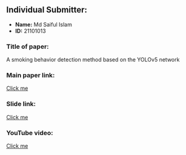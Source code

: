 ## Individual Submitter:
- **Name:** Md Saiful Islam
- **ID:** 21101013

### Title of paper:
A smoking behavior detection method based on the YOLOv5 network


### Main paper link:
[Click me](https://iopscience.iop.org/article/10.1088/1742-6596/2232/1/012001/pdf)

### Slide link:
[Click me](https://docs.google.com/presentation/d/12ahJNsHzdzMZUIQGloqd-9RtNotnse0ovd-M9rFNbG0/edit#slide=id.p)

### YouTube video:
[Click me](https://www.youtube.com/watch?v=tdvJmZoNS6Q)
